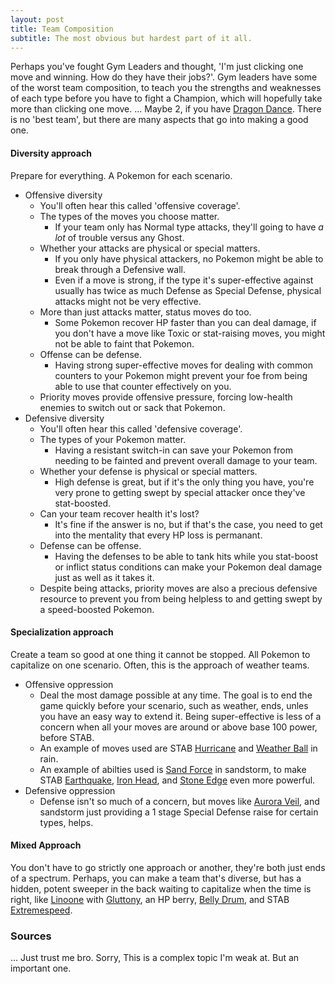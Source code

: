 ```yaml
---
layout: post
title: Team Composition
subtitle: The most obvious but hardest part of it all.
---
```


Perhaps you've fought Gym Leaders and thought, 'I'm just clicking one move and winning. How do they have their jobs?'. Gym leaders have some of the worst team composition, to teach you the strengths and weaknesses of each type before you have to fight a Champion, which will hopefully take more than clicking one move. ... Maybe 2, if you have [Dragon Dance](https://www.serebii.net/attackdex-sm/dragondance.shtml). There is no 'best team', but there are many aspects that go into making a good one.

#### Diversity approach

Prepare for everything. A Pokemon for each scenario.
- Offensive diversity
  - You'll often hear this called 'offensive coverage'.
  - The types of the moves you choose matter.
    - If your team only has Normal type attacks, they'll going to have *a lot* of trouble versus any Ghost.
  - Whether your attacks are physical or special matters.
    - If you only have physical attackers, no Pokemon might be able to break through a Defensive wall.
    - Even if a move is strong, if the type it's super-effective against usually has twice as much Defense as Special Defense, physical attacks might not be very effective.
  - More than just attacks matter, status moves do too.
    - Some Pokemon recover HP faster than you can deal damage, if you don't have a move like Toxic or stat-raising moves, you might not be able to faint that Pokemon.
  - Offense can be defense.
    - Having strong super-effective moves for dealing with common counters to your Pokemon might prevent your foe from being able to use that counter effectively on you.
  - Priority moves provide offensive pressure, forcing low-health enemies to switch out or sack that Pokemon.
- Defensive diversity
  - You'll often hear this called 'defensive coverage'.
  - The types of your Pokemon matter.
    - Having a resistant switch-in can save your Pokemon from needing to be fainted and prevent overall damage to your team.
  - Whether your defense is physical or special matters.
    - High defense is great, but if it's the only thing you have, you're very prone to getting swept by special attacker once they've stat-boosted.
  - Can your team recover health it's lost?
    - It's fine if the answer is no, but if that's the case, you need to get into the mentality that every HP loss is permanant.
  - Defense can be offense.
    - Having the defenses to be able to tank hits while you stat-boost or inflict status conditions can make your Pokemon deal damage just as well as it takes it.
  - Despite being attacks, priority moves are also a precious defensive resource to prevent you from being helpless to and getting swept by a speed-boosted Pokemon.

#### Specialization approach

Create a team so good at one thing it cannot be stopped. All Pokemon to capitalize on one scenario. Often, this is the approach of weather teams.
- Offensive oppression
  - Deal the most damage possible at any time. The goal is to end the game quickly before your scenario, such as weather, ends, unles you have an easy way to extend it. Being super-effective is less of a concern when all your moves are around or above base 100 power, before STAB.
  - An example of moves used are STAB [Hurricane](https://www.serebii.net/attackdex-swsh/hurricane.shtml) and [Weather Ball](https://www.serebii.net/attackdex-swsh/weatherball.shtml) in rain.
  - An example of abilties used is [Sand Force](https://www.serebii.net/abilitydex/sandforce.shtml) in sandstorm, to make STAB [Earthquake](https://www.serebii.net/attackdex-swsh/earthquake.shtml), [Iron Head](https://www.serebii.net/attackdex-swsh/ironhead.shtml), and [Stone Edge](https://www.serebii.net/attackdex-swsh/stoneedge.shtml) even more powerful.
- Defensive oppression
  - Defense isn't so much of a concern, but moves like [Aurora Veil](https://www.serebii.net/attackdex-swsh/auroraveil.shtml), and sandstorm just providing a 1 stage Special Defense raise for certain types, helps.

#### Mixed Approach

You don't have to go strictly one approach or another, they're both just ends of a spectrum. Perhaps, you can make a team that's diverse, but has a hidden, potent sweeper in the back waiting to capitalize when the time is right, like [Linoone](https://www.serebii.net/pokedex-swsh/linoone/#) with [Gluttony](https://www.serebii.net/abilitydex/gluttony.shtml), an HP berry, [Belly Drum](https://www.serebii.net/attackdex-swsh/bellydrum.shtml), and STAB [Extremespeed](https://www.serebii.net/attackdex-swsh/extremespeed.shtml).

### Sources

... Just trust me bro. Sorry, This is a complex topic I'm weak at. But an important one.
